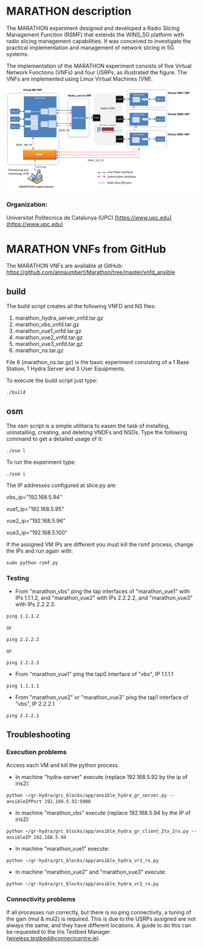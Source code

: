 <!-- TITLE: MARATHON (MAnagement of Radio Access neTwork slicing witH multi-applicatiON concurrency)  -->
<!-- SUBTITLE: A quick Tutorial how to compile and start the MARATHON VNFs and Radio Slice Management Function experiment over the WINS_5G testbed using HyDRA -->

# MARATHON description

The MARATHON experiment designed and developed a Radio Slicing Management Function (RSMF) that extends the WINS_5G platform with radio slicing management capabilities.
It was conceived to investigate the practical implementation and management of network slicing in 5G systems.  

The implementation of the MARATHON experiment consists of five Virtual Network Functions (VNFs) and four USRPs, as illustrated the figure. The VNFs are implemented using Linux Virtual Machines (VM).

![Marathon architecture](uploads/marathon/Marathon-components.png)

### **Organization:** 
Universitat Politecnica de Catalunya (UPC)
[https://www.upc.edu](https://www.upc.edu)


# MARATHON VNFs from GitHub

The MARATHON VNFs are available at GitHub: https://github.com/annaumbert/Marathon/tree/master/vnfd_ansible

## build

The build script creates all the following VNFD and NS files:

1. marathon_hydra_server_vnfd.tar.gz
2. marathon_vbs_vnfd.tar.gz
3. marathon_vue1_vnfd.tar.gz
4. marathon_vue2_vnfd.tar.gz
5. marathon_vue3_vnfd.tar.gz
6. marathon_ns.tar.gz

File 6 (marathon_ns.tar.gz) is the basic experiment consisting of a 1 Base Station, 1 Hydra Server and 3 User Equipments.

To execute the build script just type:

```
./build
```

## osm

The osm script is a simple utilitaria to easen the task of installing, uninstalling, creating, and deleting VNDFs and NSDs.
Type the following command to get a detailed usage of it:
```
./osm l
```
To run the experiment type:
```
./osm i
```

The IP addresses configured at slice.py are:

vbs_ip="192.168.5.94"

vue1_ip="192.168.5.95"

vue2_ip="192.168.5.96"

vue3_ip="192.168.5.100"

If the assigned VM IPs are different you must kill the rsmf process, change the IPs and run again with:
```
sudo python rsmf.py
```


### Testing

- From "marathon_vbs" ping  the tap interfaces of "marathon_vue1" with IPs 1.1.1.2, and "marathon_vue2" with IPs 2.2.2.2, and "marathon_vue3" with IPs 2.2.2.3.
```
ping 1.1.1.2
```
or
```
ping 2.2.2.2
```
or
```
ping 2.2.2.3
```

- From "marathon_vue1" ping the tap0 interface of "vbs", IP 1.1.1.1
```
ping 1.1.1.1
```

- From "marathon_vue2" or "marathon_vue3" ping the tap1 interface of "vbs", IP 2.2.2.1
```
ping 2.2.2.1
```

## Troubleshooting

### **Execution problems**
Access each VM and kill the python process.


* In machine "hydra-server" execute (replace 192.168.5.92 by the ip of iris2):
```
python ~/gr-hydra/grc_blocks/app/ansible_hydra_gr_server.py --ansibleIPPort 192.168.5.92:5000
```

* In machine "marathon_vbs" execute (replace 192.168.5.94 by the IP of iris2):
```
python ~/gr-hydra/grc_blocks/app/ansible_hydra_gr_client_2tx_2rx.py --ansibleIP 192.168.5.94
```

* In machine "marathon_vue1" execute:
```
python ~/gr-hydra/grc_blocks/app/ansible_hydra_vr1_rx.py
```

* In machine "marathon_vue2" and "marathon_vue3"  execute:
```
python ~/gr-hydra/grc_blocks/app/ansible_hydra_vr2_rx.py
```

### **Connectivity problems**
If all processes run correctly, but there is no ping connectivity, a tuning of the gain (mul & mul2) is required. This is due to the USRPs assigned are not always the same, and they have different locations. 
A guide to do this can be requested to the Iris Testbed Manager (wireless.testbed@connectcentre.ie).

